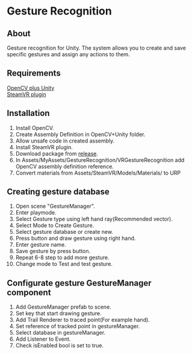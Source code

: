 # Gesture Recognition

## About
Gesture recognition for Unity.
The system allows you to create and save specific gestures and assign any actions to them.
## Requirements
[OpenCV plus Unity](https://assetstore.unity.com/packages/tools/integration/opencv-plus-unity-85928)<br />
[SteamVR plugin](https://assetstore.unity.com/packages/tools/integration/steamvr-plugin-32647)
## Installation
1. Install OpenCV.<br/>
2. Create Assembly Definition in OpenCV+Unity folder.
3. Allow unsafe code in created assembly.
4. Install SteamVR plugin.<br/>
5. Download package from [release](https://github.com/Wandcaster/Praca-Dyplomowa/releases). <br/>
6. In Assets/MyAssets/GestureRecognition/VRGestureRecognition add OpenCV assembly definition reference.
7. Convert materials from Assets/SteamVR/Models/Materials/ to URP 
## Creating gesture database
1. Open scene "GestureManager".
2. Enter playmode.
3. Select Gesture type using left hand ray(Recommended vector).
4. Select Mode to Create Gesture.
5. Select gesture database or create new.
6. Press button and draw gesture using right hand.
7. Enter gesture name.
8. Save gesture by press button.
9. Repeat 6-8 step to add more gesture.
10. Change mode to Test and test gesture.
## Configurate gesture GestureManager component
1. Add GestureManager prefab to scene.
2. Set key that start drawing gesture.
3. Add Trail Renderer to traced point(For example hand).
4. Set reference of tracked point in gestureManager.
5. Select database in gestureManager.
6. Add Listener to Event.
7. Check isEnabled bool is set to true.

